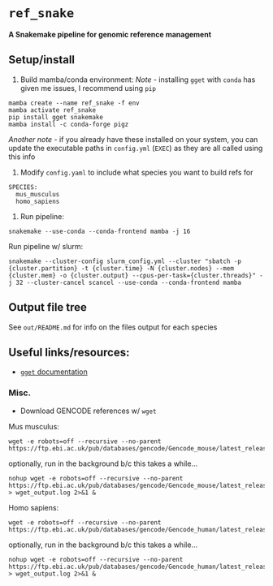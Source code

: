 # `ref_snake`
**A Snakemake pipeline for genomic reference management**


## Setup/install
1) Build mamba/conda environment:
   *Note* - installing `gget` with `conda` has given me issues, I recommend using `pip`
```
mamba create --name ref_snake -f env
mamba activate ref_snake
pip install gget snakemake
mamba install -c conda-forge pigz
```
  *Another note* - if you already have these installed on your system, you can update the executable paths in `config.yml` (`EXEC`) as they are all called using this info

1) Modify `config.yaml` to include what species you want to build refs for
```
SPECIES:
  mus_musculus
  homo_sapiens
```

1) Run pipeline:
```
snakemake --use-conda --conda-frontend mamba -j 16
```

Run pipeline w/ slurm:
```
snakemake --cluster-config slurm_config.yml --cluster "sbatch -p {cluster.partition} -t {cluster.time} -N {cluster.nodes} --mem {cluster.mem} -o {cluster.output} --cpus-per-task={cluster.threads}" -j 32 --cluster-cancel scancel --use-conda --conda-frontend mamba
```

## Output file tree
See `out/README.md` for info on the files output for each species


## Useful links/resources:
- [`gget` documentation](https://github.com/pachterlab/gget)

  
### Misc.
- Download GENCODE references w/ `wget`

Mus musculus:
```
wget -e robots=off --recursive --no-parent  https://ftp.ebi.ac.uk/pub/databases/gencode/Gencode_mouse/latest_release/
```

optionally, run in the background b/c this takes a while...
```
nohup wget -e robots=off --recursive --no-parent  https://ftp.ebi.ac.uk/pub/databases/gencode/Gencode_mouse/latest_release > wget_output.log 2>&1 &
```

Homo sapiens:
```
wget -e robots=off --recursive --no-parent  https://ftp.ebi.ac.uk/pub/databases/gencode/Gencode_human/latest_release/
```

optionally, run in the background b/c this takes a while...
```
nohup wget -e robots=off --recursive --no-parent  https://ftp.ebi.ac.uk/pub/databases/gencode/Gencode_human/latest_release/ > wget_output.log 2>&1 &
```